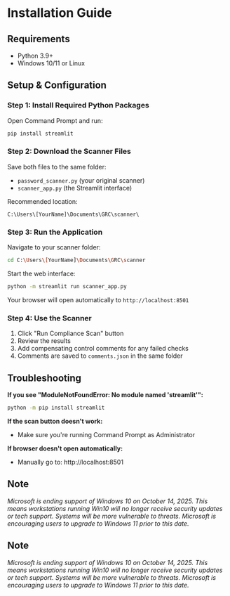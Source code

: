 # Installation Guide

## Requirements
- Python 3.9+
- Windows 10/11 or Linux

## Setup & Configuration

### Step 1: Install Required Python Packages
Open Command Prompt and run:
```bash
pip install streamlit
```

### Step 2: Download the Scanner Files
Save both files to the same folder:
- `password_scanner.py` (your original scanner)
- `scanner_app.py` (the Streamlit interface)

Recommended location:
```
C:\Users\[YourName]\Documents\GRC\scanner\
```

### Step 3: Run the Application
Navigate to your scanner folder:
```bash
cd C:\Users\[YourName]\Documents\GRC\scanner
```

Start the web interface:
```bash
python -m streamlit run scanner_app.py
```

Your browser will open automatically to `http://localhost:8501`

### Step 4: Use the Scanner
1. Click "Run Compliance Scan" button
2. Review the results
3. Add compensating control comments for any failed checks
4. Comments are saved to `comments.json` in the same folder

## Troubleshooting

**If you see "ModuleNotFoundError: No module named 'streamlit'":**
```bash
python -m pip install streamlit
```

**If the scan button doesn't work:**
- Make sure you're running Command Prompt as Administrator

**If browser doesn't open automatically:**
- Manually go to: http://localhost:8501

## Note
*Microsoft is ending support of Windows 10 on October 14, 2025.
This means workstations running Win10 will no longer receive security updates or tech support. 
Systems will be more vulnerable to threats. Microsoft is encouraging users to upgrade to Windows 11 prior to this date.*

## Note
*Microsoft is ending support of Windows 10 on October 14, 2025.
This means workstations running Win10 will no longer receive security updates or tech support. 
Systems will be more vulnerable to threats. Microsoft is encouraging users to upgrade to Windows 11 prior to this date.*
